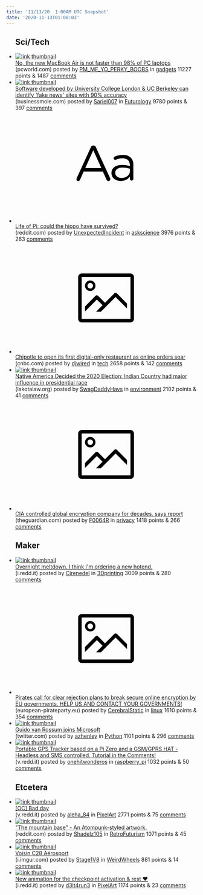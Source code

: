```yaml
---
title: '11/13/20  1:00AM UTC Snapshot'
date: '2020-11-13T01:00:03'
---
```

<ul>
<h2>Sci/Tech</h2>

<li><a href='https://www.pcworld.com/article/3596814/no-the-new-macbook-air-is-not-faster-than-98-of-pc-laptops.html'><img src='https://b.thumbs.redditmedia.com/4G7kEKNrufs-57kIve6Clcs4qeR392IVDvkSqcPUPWI.jpg' alt='link thumbnail'></a><div><div class='linkTitle'><a href='https://www.pcworld.com/article/3596814/no-the-new-macbook-air-is-not-faster-than-98-of-pc-laptops.html'>No, the new MacBook Air is not faster than 98% of PC laptops</a></div>(pcworld.com) posted by <a href='https://www.reddit.com/user/PM_ME_YO_PERKY_BOOBS'>PM_ME_YO_PERKY_BOOBS</a> in <a href='https://www.reddit.com/r/gadgets'>gadgets</a> 11227 points & 1487 <a href='https://www.reddit.com/r/gadgets/comments/jsqcvt/no_the_new_macbook_air_is_not_faster_than_98_of/'>comments</a></div></li>

<li><a href='http://www.businessmole.com/tool-developed-by-university-college-london-can-identify-fake-news-sites-when-they-are-registered/'><img src='https://b.thumbs.redditmedia.com/cNpc4lHADCZIim0Sh8xGrSvP67dvHGP6B6k_9SzizCc.jpg' alt='link thumbnail'></a><div><div class='linkTitle'><a href='http://www.businessmole.com/tool-developed-by-university-college-london-can-identify-fake-news-sites-when-they-are-registered/'>Software developed by University College London &amp; UC Berkeley can identify 'fake news' sites with 90% accuracy</a></div>(businessmole.com) posted by <a href='https://www.reddit.com/user/Sariel007'>Sariel007</a> in <a href='https://www.reddit.com/r/Futurology'>Futurology</a> 9780 points & 397 <a href='https://www.reddit.com/r/Futurology/comments/jsyflv/software_developed_by_university_college_london/'>comments</a></div></li>

<li><a href='https://www.reddit.com/r/askscience/comments/jstosu/life_of_pi_could_the_hippo_have_survived/'><svg version='1.1' viewBox='-34 -12 104 64' preserveAspectRatio='xMidYMid slice' xmlns='http://www.w3.org/2000/svg' xmlns:xlink='http://www.w3.org/1999/xlink'>
    <title>text link thumbnail</title>
    <path d='M12.19,8.84a1.45,1.45,0,0,0-1.4-1h-.12a1.46,1.46,0,0,0-1.42,1L1.14,26.56a1.29,1.29,0,0,0-.14.59,1,1,0,0,0,1,1,1.12,1.12,0,0,0,1.08-.77l2.08-4.65h11l2.08,4.59a1.24,1.24,0,0,0,1.12.83,1.08,1.08,0,0,0,1.08-1.08,1.64,1.64,0,0,0-.14-.57ZM6.08,20.71l4.59-10.22,4.6,10.22Z'>
    </path>
    <path d='M32.24,14.78A6.35,6.35,0,0,0,27.6,13.2a11.36,11.36,0,0,0-4.7,1,1,1,0,0,0-.58.89,1,1,0,0,0,.94.92,1.23,1.23,0,0,0,.39-.08,8.87,8.87,0,0,1,3.72-.81c2.7,0,4.28,1.33,4.28,3.92v.5a15.29,15.29,0,0,0-4.42-.61c-3.64,0-6.14,1.61-6.14,4.64v.05c0,2.95,2.7,4.48,5.37,4.48a6.29,6.29,0,0,0,5.19-2.48V26.9a1,1,0,0,0,1,1,1,1,0,0,0,1-1.06V19A5.71,5.71,0,0,0,32.24,14.78Zm-.56,7.7c0,2.28-2.17,3.89-4.81,3.89-1.94,0-3.61-1.06-3.61-2.86v-.06c0-1.8,1.5-3,4.2-3a15.2,15.2,0,0,1,4.22.61Z'>
    </path>
    </svg></a><div><div class='linkTitle'><a href='https://www.reddit.com/r/askscience/comments/jstosu/life_of_pi_could_the_hippo_have_survived/'>Life of Pi: could the hippo have survived?</a></div>(reddit.com) posted by <a href='https://www.reddit.com/user/UnexpectedIncident'>UnexpectedIncident</a> in <a href='https://www.reddit.com/r/askscience'>askscience</a> 3976 points & 263 <a href='https://www.reddit.com/r/askscience/comments/jstosu/life_of_pi_could_the_hippo_have_survived/'>comments</a></div></li>

<li><a href='https://www.cnbc.com/2020/11/11/chipotle-to-open-its-first-digital-only-restaurant-as-online-orders-soar.html'><svg version='1.1' viewBox='-34 -14 104 64' preserveAspectRatio='xMidYMid meet' xmlns='http://www.w3.org/2000/svg' xmlns:xlink='http://www.w3.org/1999/xlink'>
    <title>link thumbnail</title>
    <path d='M32,4H4A2,2,0,0,0,2,6V30a2,2,0,0,0,2,2H32a2,2,0,0,0,2-2V6A2,2,0,0,0,32,4ZM4,30V6H32V30Z'></path>
    <path d='M8.92,14a3,3,0,1,0-3-3A3,3,0,0,0,8.92,14Zm0-4.6A1.6,1.6,0,1,1,7.33,11,1.6,1.6,0,0,1,8.92,9.41Z'></path>
    <path d='M22.78,15.37l-5.4,5.4-4-4a1,1,0,0,0-1.41,0L5.92,22.9v2.83l6.79-6.79L16,22.18l-3.75,3.75H15l8.45-8.45L30,24V21.18l-5.81-5.81A1,1,0,0,0,22.78,15.37Z'></path>
    </svg></a><div><div class='linkTitle'><a href='https://www.cnbc.com/2020/11/11/chipotle-to-open-its-first-digital-only-restaurant-as-online-orders-soar.html'>Chipotle to open its first digital-only restaurant as online orders soar</a></div>(cnbc.com) posted by <a href='https://www.reddit.com/user/djwired'>djwired</a> in <a href='https://www.reddit.com/r/tech'>tech</a> 2658 points & 142 <a href='https://www.reddit.com/r/tech/comments/jsut4e/chipotle_to_open_its_first_digitalonly_restaurant/'>comments</a></div></li>

<li><a href='https://lakotalaw.org/news/2020-11-11/native-vote-2020?ms=ea&amp;utm_source=ea&amp;utm_medium=email&amp;utm_campaign=vtyb&amp;utm_content=textlink&amp;sourceid=1044210&amp;emci=8de1f50f-4324-eb11-9fb4-00155d03affc&amp;emdi=4db41cc0-6524-eb11-9fb4-00155d03affc&amp;ceid=8527915'><img src='https://b.thumbs.redditmedia.com/q_ClBEIexg0yDw6Qf35EpkZSA2jmPj4HuFwmSgMxNdY.jpg' alt='link thumbnail'></a><div><div class='linkTitle'><a href='https://lakotalaw.org/news/2020-11-11/native-vote-2020?ms=ea&amp;utm_source=ea&amp;utm_medium=email&amp;utm_campaign=vtyb&amp;utm_content=textlink&amp;sourceid=1044210&amp;emci=8de1f50f-4324-eb11-9fb4-00155d03affc&amp;emdi=4db41cc0-6524-eb11-9fb4-00155d03affc&amp;ceid=8527915'>Native America Decided the 2020 Election: Indian Country had major influence in presidential race</a></div>(lakotalaw.org) posted by <a href='https://www.reddit.com/user/SwagDaddyHavs'>SwagDaddyHavs</a> in <a href='https://www.reddit.com/r/environment'>environment</a> 2102 points & 41 <a href='https://www.reddit.com/r/environment/comments/jsxlbq/native_america_decided_the_2020_election_indian/'>comments</a></div></li>

<li><a href='https://www.theguardian.com/us-news/2020/feb/11/crypto-ag-cia-bnd-germany-intelligence-report'><svg version='1.1' viewBox='-34 -14 104 64' preserveAspectRatio='xMidYMid meet' xmlns='http://www.w3.org/2000/svg' xmlns:xlink='http://www.w3.org/1999/xlink'>
    <title>link thumbnail</title>
    <path d='M32,4H4A2,2,0,0,0,2,6V30a2,2,0,0,0,2,2H32a2,2,0,0,0,2-2V6A2,2,0,0,0,32,4ZM4,30V6H32V30Z'></path>
    <path d='M8.92,14a3,3,0,1,0-3-3A3,3,0,0,0,8.92,14Zm0-4.6A1.6,1.6,0,1,1,7.33,11,1.6,1.6,0,0,1,8.92,9.41Z'></path>
    <path d='M22.78,15.37l-5.4,5.4-4-4a1,1,0,0,0-1.41,0L5.92,22.9v2.83l6.79-6.79L16,22.18l-3.75,3.75H15l8.45-8.45L30,24V21.18l-5.81-5.81A1,1,0,0,0,22.78,15.37Z'></path>
    </svg></a><div><div class='linkTitle'><a href='https://www.theguardian.com/us-news/2020/feb/11/crypto-ag-cia-bnd-germany-intelligence-report'>CIA controlled global encryption company for decades, says report</a></div>(theguardian.com) posted by <a href='https://www.reddit.com/user/F0064R'>F0064R</a> in <a href='https://www.reddit.com/r/privacy'>privacy</a> 1418 points & 266 <a href='https://www.reddit.com/r/privacy/comments/jsnx5l/cia_controlled_global_encryption_company_for/'>comments</a></div></li>

<h2>Maker</h2>

<li><a href='https://i.redd.it/ssdcwjilhty51.jpg'><img src='https://b.thumbs.redditmedia.com/7rAnNWXN8aYj_sQj1V-3PbAC8bKfPPGJfjyFBWts9kA.jpg' alt='link thumbnail'></a><div><div class='linkTitle'><a href='https://i.redd.it/ssdcwjilhty51.jpg'>Overnight meltdown. I think I'm ordering a new hotend.</a></div>(i.redd.it) posted by <a href='https://www.reddit.com/user/Cirenedel'>Cirenedel</a> in <a href='https://www.reddit.com/r/3Dprinting'>3Dprinting</a> 3009 points & 280 <a href='https://www.reddit.com/r/3Dprinting/comments/jsva3x/overnight_meltdown_i_think_im_ordering_a_new/'>comments</a></div></li>

<li><a href='https://european-pirateparty.eu/pirates-call-for-clear-rejection-plans-to-break-secure-online-encryption/'><svg version='1.1' viewBox='-34 -14 104 64' preserveAspectRatio='xMidYMid meet' xmlns='http://www.w3.org/2000/svg' xmlns:xlink='http://www.w3.org/1999/xlink'>
    <title>link thumbnail</title>
    <path d='M32,4H4A2,2,0,0,0,2,6V30a2,2,0,0,0,2,2H32a2,2,0,0,0,2-2V6A2,2,0,0,0,32,4ZM4,30V6H32V30Z'></path>
    <path d='M8.92,14a3,3,0,1,0-3-3A3,3,0,0,0,8.92,14Zm0-4.6A1.6,1.6,0,1,1,7.33,11,1.6,1.6,0,0,1,8.92,9.41Z'></path>
    <path d='M22.78,15.37l-5.4,5.4-4-4a1,1,0,0,0-1.41,0L5.92,22.9v2.83l6.79-6.79L16,22.18l-3.75,3.75H15l8.45-8.45L30,24V21.18l-5.81-5.81A1,1,0,0,0,22.78,15.37Z'></path>
    </svg></a><div><div class='linkTitle'><a href='https://european-pirateparty.eu/pirates-call-for-clear-rejection-plans-to-break-secure-online-encryption/'>Pirates call for clear rejection plans to break secure online encryption by EU governments. HELP US AND CONTACT YOUR GOVERNMENTS!</a></div>(european-pirateparty.eu) posted by <a href='https://www.reddit.com/user/CerebralStatic'>CerebralStatic</a> in <a href='https://www.reddit.com/r/linux'>linux</a> 1610 points & 354 <a href='https://www.reddit.com/r/linux/comments/jspk0x/pirates_call_for_clear_rejection_plans_to_break/'>comments</a></div></li>

<li><a href='https://twitter.com/gvanrossum/status/1326932991566700549?s=21'><img src='https://b.thumbs.redditmedia.com/RtNvYZrIUK6-EYyHuvexOsxE-geJvx1mY7OE0Z2yDnw.jpg' alt='link thumbnail'></a><div><div class='linkTitle'><a href='https://twitter.com/gvanrossum/status/1326932991566700549?s=21'>Guido van Rossum joins Microsoft</a></div>(twitter.com) posted by <a href='https://www.reddit.com/user/azhenley'>azhenley</a> in <a href='https://www.reddit.com/r/Python'>Python</a> 1101 points & 296 <a href='https://www.reddit.com/r/Python/comments/jsyf3c/guido_van_rossum_joins_microsoft/'>comments</a></div></li>

<li><a href='https://v.redd.it/spdj7ju98ty51'><img src='https://b.thumbs.redditmedia.com/qTVN8DeakqrP3UwKS_tsCNW0YMTpnMn2cYxgkPhEKkY.jpg' alt='link thumbnail'></a><div><div class='linkTitle'><a href='https://v.redd.it/spdj7ju98ty51'>Portable GPS Tracker based on a Pi Zero and a GSM/GPRS HAT - Headless and SMS controlled. Tutorial in the Comments!</a></div>(v.redd.it) posted by <a href='https://www.reddit.com/user/onehitwonderos'>onehitwonderos</a> in <a href='https://www.reddit.com/r/raspberry_pi'>raspberry_pi</a> 1032 points & 50 <a href='https://www.reddit.com/r/raspberry_pi/comments/jsukpw/portable_gps_tracker_based_on_a_pi_zero_and_a/'>comments</a></div></li>

<h2>Etcetera</h2>

<li><a href='https://v.redd.it/tuxpbbsj7uy51'><img src='https://b.thumbs.redditmedia.com/S_bIBQp3HTgCp6zt1PKmznVc31ho1GwoITBYDKMbIeA.jpg' alt='link thumbnail'></a><div><div class='linkTitle'><a href='https://v.redd.it/tuxpbbsj7uy51'>[OC] Bad day</a></div>(v.redd.it) posted by <a href='https://www.reddit.com/user/aleha_84'>aleha_84</a> in <a href='https://www.reddit.com/r/PixelArt'>PixelArt</a> 2771 points & 75 <a href='https://www.reddit.com/r/PixelArt/comments/jsxvia/oc_bad_day/'>comments</a></div></li>

<li><a href='https://www.reddit.com/gallery/jswlcl'><img src='https://b.thumbs.redditmedia.com/ybw4mCqHZF_GsvevEfYW13AM85HZMYLk2hcpWvl3qnM.jpg' alt='link thumbnail'></a><div><div class='linkTitle'><a href='https://www.reddit.com/gallery/jswlcl'>"The mountain base" - An Atompunk-styled artwork.</a></div>(reddit.com) posted by <a href='https://www.reddit.com/user/Shadelz105'>Shadelz105</a> in <a href='https://www.reddit.com/r/RetroFuturism'>RetroFuturism</a> 1071 points & 45 <a href='https://www.reddit.com/r/RetroFuturism/comments/jswlcl/the_mountain_base_an_atompunkstyled_artwork/'>comments</a></div></li>

<li><a href='https://i.imgur.com/NZGGZHJ.jpeg'><img src='https://b.thumbs.redditmedia.com/BE_LNf9dYcELffqaooSu7sT0bE5A6_Z_liJgrEyLXNo.jpg' alt='link thumbnail'></a><div><div class='linkTitle'><a href='https://i.imgur.com/NZGGZHJ.jpeg'>Voisin C28 Aérosport</a></div>(i.imgur.com) posted by <a href='https://www.reddit.com/user/Stage1V8'>Stage1V8</a> in <a href='https://www.reddit.com/r/WeirdWheels'>WeirdWheels</a> 881 points & 14 <a href='https://www.reddit.com/r/WeirdWheels/comments/jsv8rk/voisin_c28_aérosport/'>comments</a></div></li>

<li><a href='https://i.redd.it/hkrp0vdb5ty51.gif'><img src='https://b.thumbs.redditmedia.com/Jdup_iHABMSq5Kpxlwho_21snesGfUWMvO48gyny3aI.jpg' alt='link thumbnail'></a><div><div class='linkTitle'><a href='https://i.redd.it/hkrp0vdb5ty51.gif'>New animation for the checkpoint activation &amp; rest ♥</a></div>(i.redd.it) posted by <a href='https://www.reddit.com/user/d3lt4run3'>d3lt4run3</a> in <a href='https://www.reddit.com/r/PixelArt'>PixelArt</a> 1174 points & 23 <a href='https://www.reddit.com/r/PixelArt/comments/jsu87a/new_animation_for_the_checkpoint_activation_rest/'>comments</a></div></li>

</ul>

